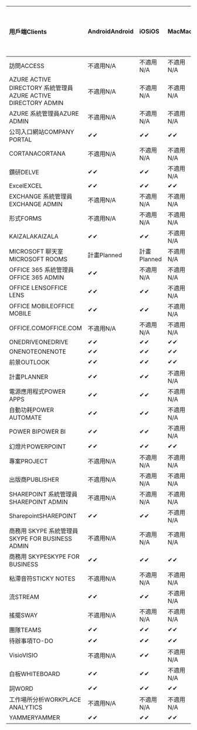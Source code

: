 <!-- This file is generated automatically. Changes made to this file will be overwritten.-->
|<span data-ttu-id="736fb-101">用戶端</span><span class="sxs-lookup"><span data-stu-id="736fb-101">Clients</span></span>|<span data-ttu-id="736fb-102">Android</span><span class="sxs-lookup"><span data-stu-id="736fb-102">Android</span></span>|<span data-ttu-id="736fb-103">iOS</span><span class="sxs-lookup"><span data-stu-id="736fb-103">iOS</span></span>|<span data-ttu-id="736fb-104">Mac</span><span class="sxs-lookup"><span data-stu-id="736fb-104">Mac</span></span>|<span data-ttu-id="736fb-105">Windows 10</span><span class="sxs-lookup"><span data-stu-id="736fb-105">Windows 10</span></span><br><span data-ttu-id="736fb-106">桌上型電腦</span><span class="sxs-lookup"><span data-stu-id="736fb-106">Desktop</span></span>|<span data-ttu-id="736fb-107">Windows 10</span><span class="sxs-lookup"><span data-stu-id="736fb-107">Windows 10</span></span><br><span data-ttu-id="736fb-108">新式應用程式</span><span class="sxs-lookup"><span data-stu-id="736fb-108">Modern Apps</span></span>|
|:-|:-|:-|:-|:-|:-|
|<span data-ttu-id="736fb-109">訪問</span><span class="sxs-lookup"><span data-stu-id="736fb-109">ACCESS</span></span>|<span data-ttu-id="736fb-110">不適用</span><span class="sxs-lookup"><span data-stu-id="736fb-110">N/A</span></span>|<span data-ttu-id="736fb-111">不適用</span><span class="sxs-lookup"><span data-stu-id="736fb-111">N/A</span></span>|<span data-ttu-id="736fb-112">不適用</span><span class="sxs-lookup"><span data-stu-id="736fb-112">N/A</span></span>|<span data-ttu-id="736fb-113">✔</span><span class="sxs-lookup"><span data-stu-id="736fb-113">✔</span></span>|<span data-ttu-id="736fb-114">不適用</span><span class="sxs-lookup"><span data-stu-id="736fb-114">N/A</span></span>|
|<span data-ttu-id="736fb-115">AZURE ACTIVE DIRECTORY 系統管理員</span><span class="sxs-lookup"><span data-stu-id="736fb-115">AZURE ACTIVE DIRECTORY ADMIN</span></span>|<span data-ttu-id="736fb-116">不適用</span><span class="sxs-lookup"><span data-stu-id="736fb-116">N/A</span></span>|<span data-ttu-id="736fb-117">不適用</span><span class="sxs-lookup"><span data-stu-id="736fb-117">N/A</span></span>|<span data-ttu-id="736fb-118">不適用</span><span class="sxs-lookup"><span data-stu-id="736fb-118">N/A</span></span>|<span data-ttu-id="736fb-119">✔</span><span class="sxs-lookup"><span data-stu-id="736fb-119">✔</span></span>|<span data-ttu-id="736fb-120">不適用</span><span class="sxs-lookup"><span data-stu-id="736fb-120">N/A</span></span>|
|<span data-ttu-id="736fb-121">AZURE 系統管理員</span><span class="sxs-lookup"><span data-stu-id="736fb-121">AZURE ADMIN</span></span>|<span data-ttu-id="736fb-122">不適用</span><span class="sxs-lookup"><span data-stu-id="736fb-122">N/A</span></span>|<span data-ttu-id="736fb-123">不適用</span><span class="sxs-lookup"><span data-stu-id="736fb-123">N/A</span></span>|<span data-ttu-id="736fb-124">不適用</span><span class="sxs-lookup"><span data-stu-id="736fb-124">N/A</span></span>|<span data-ttu-id="736fb-125">不適用</span><span class="sxs-lookup"><span data-stu-id="736fb-125">N/A</span></span>|<span data-ttu-id="736fb-126">不適用</span><span class="sxs-lookup"><span data-stu-id="736fb-126">N/A</span></span>|
|<span data-ttu-id="736fb-127">公司入口網站</span><span class="sxs-lookup"><span data-stu-id="736fb-127">COMPANY PORTAL</span></span>|<span data-ttu-id="736fb-128">✔</span><span class="sxs-lookup"><span data-stu-id="736fb-128">✔</span></span>|<span data-ttu-id="736fb-129">✔</span><span class="sxs-lookup"><span data-stu-id="736fb-129">✔</span></span>|<span data-ttu-id="736fb-130">✔</span><span class="sxs-lookup"><span data-stu-id="736fb-130">✔</span></span>|<span data-ttu-id="736fb-131">不適用</span><span class="sxs-lookup"><span data-stu-id="736fb-131">N/A</span></span>|<span data-ttu-id="736fb-132">✔</span><span class="sxs-lookup"><span data-stu-id="736fb-132">✔</span></span>|
|<span data-ttu-id="736fb-133">CORTANA</span><span class="sxs-lookup"><span data-stu-id="736fb-133">CORTANA</span></span>|<span data-ttu-id="736fb-134">不適用</span><span class="sxs-lookup"><span data-stu-id="736fb-134">N/A</span></span>|<span data-ttu-id="736fb-135">不適用</span><span class="sxs-lookup"><span data-stu-id="736fb-135">N/A</span></span>|<span data-ttu-id="736fb-136">不適用</span><span class="sxs-lookup"><span data-stu-id="736fb-136">N/A</span></span>|<span data-ttu-id="736fb-137">不適用</span><span class="sxs-lookup"><span data-stu-id="736fb-137">N/A</span></span>|<span data-ttu-id="736fb-138">✔</span><span class="sxs-lookup"><span data-stu-id="736fb-138">✔</span></span>|
|<span data-ttu-id="736fb-139">鑽研</span><span class="sxs-lookup"><span data-stu-id="736fb-139">DELVE</span></span>|<span data-ttu-id="736fb-140">✔</span><span class="sxs-lookup"><span data-stu-id="736fb-140">✔</span></span>|<span data-ttu-id="736fb-141">✔</span><span class="sxs-lookup"><span data-stu-id="736fb-141">✔</span></span>|<span data-ttu-id="736fb-142">不適用</span><span class="sxs-lookup"><span data-stu-id="736fb-142">N/A</span></span>|<span data-ttu-id="736fb-143">不適用</span><span class="sxs-lookup"><span data-stu-id="736fb-143">N/A</span></span>|<span data-ttu-id="736fb-144">不適用</span><span class="sxs-lookup"><span data-stu-id="736fb-144">N/A</span></span>|
|<span data-ttu-id="736fb-145">Excel</span><span class="sxs-lookup"><span data-stu-id="736fb-145">EXCEL</span></span>|<span data-ttu-id="736fb-146">✔</span><span class="sxs-lookup"><span data-stu-id="736fb-146">✔</span></span>|<span data-ttu-id="736fb-147">✔</span><span class="sxs-lookup"><span data-stu-id="736fb-147">✔</span></span>|<span data-ttu-id="736fb-148">✔</span><span class="sxs-lookup"><span data-stu-id="736fb-148">✔</span></span>|<span data-ttu-id="736fb-149">✔</span><span class="sxs-lookup"><span data-stu-id="736fb-149">✔</span></span>|<span data-ttu-id="736fb-150">✔</span><span class="sxs-lookup"><span data-stu-id="736fb-150">✔</span></span>|
|<span data-ttu-id="736fb-151">EXCHANGE 系統管理員</span><span class="sxs-lookup"><span data-stu-id="736fb-151">EXCHANGE ADMIN</span></span>|<span data-ttu-id="736fb-152">不適用</span><span class="sxs-lookup"><span data-stu-id="736fb-152">N/A</span></span>|<span data-ttu-id="736fb-153">不適用</span><span class="sxs-lookup"><span data-stu-id="736fb-153">N/A</span></span>|<span data-ttu-id="736fb-154">不適用</span><span class="sxs-lookup"><span data-stu-id="736fb-154">N/A</span></span>|<span data-ttu-id="736fb-155">✔</span><span class="sxs-lookup"><span data-stu-id="736fb-155">✔</span></span>|<span data-ttu-id="736fb-156">不適用</span><span class="sxs-lookup"><span data-stu-id="736fb-156">N/A</span></span>|
|<span data-ttu-id="736fb-157">形式</span><span class="sxs-lookup"><span data-stu-id="736fb-157">FORMS</span></span>|<span data-ttu-id="736fb-158">不適用</span><span class="sxs-lookup"><span data-stu-id="736fb-158">N/A</span></span>|<span data-ttu-id="736fb-159">不適用</span><span class="sxs-lookup"><span data-stu-id="736fb-159">N/A</span></span>|<span data-ttu-id="736fb-160">不適用</span><span class="sxs-lookup"><span data-stu-id="736fb-160">N/A</span></span>|<span data-ttu-id="736fb-161">不適用</span><span class="sxs-lookup"><span data-stu-id="736fb-161">N/A</span></span>|<span data-ttu-id="736fb-162">不適用</span><span class="sxs-lookup"><span data-stu-id="736fb-162">N/A</span></span>|
|<span data-ttu-id="736fb-163">KAIZALA</span><span class="sxs-lookup"><span data-stu-id="736fb-163">KAIZALA</span></span>|<span data-ttu-id="736fb-164">✔</span><span class="sxs-lookup"><span data-stu-id="736fb-164">✔</span></span>|<span data-ttu-id="736fb-165">✔</span><span class="sxs-lookup"><span data-stu-id="736fb-165">✔</span></span>|<span data-ttu-id="736fb-166">不適用</span><span class="sxs-lookup"><span data-stu-id="736fb-166">N/A</span></span>|<span data-ttu-id="736fb-167">不適用</span><span class="sxs-lookup"><span data-stu-id="736fb-167">N/A</span></span>|<span data-ttu-id="736fb-168">不適用</span><span class="sxs-lookup"><span data-stu-id="736fb-168">N/A</span></span>|
|<span data-ttu-id="736fb-169">MICROSOFT 聊天室</span><span class="sxs-lookup"><span data-stu-id="736fb-169">MICROSOFT ROOMS</span></span>|<span data-ttu-id="736fb-170">計畫</span><span class="sxs-lookup"><span data-stu-id="736fb-170">Planned</span></span>|<span data-ttu-id="736fb-171">計畫</span><span class="sxs-lookup"><span data-stu-id="736fb-171">Planned</span></span>|<span data-ttu-id="736fb-172">不適用</span><span class="sxs-lookup"><span data-stu-id="736fb-172">N/A</span></span>|<span data-ttu-id="736fb-173">不適用</span><span class="sxs-lookup"><span data-stu-id="736fb-173">N/A</span></span>|<span data-ttu-id="736fb-174">不適用</span><span class="sxs-lookup"><span data-stu-id="736fb-174">N/A</span></span>|
|<span data-ttu-id="736fb-175">OFFICE 365 系統管理員</span><span class="sxs-lookup"><span data-stu-id="736fb-175">OFFICE 365 ADMIN</span></span>|<span data-ttu-id="736fb-176">✔</span><span class="sxs-lookup"><span data-stu-id="736fb-176">✔</span></span>|<span data-ttu-id="736fb-177">不適用</span><span class="sxs-lookup"><span data-stu-id="736fb-177">N/A</span></span>|<span data-ttu-id="736fb-178">不適用</span><span class="sxs-lookup"><span data-stu-id="736fb-178">N/A</span></span>|<span data-ttu-id="736fb-179">不適用</span><span class="sxs-lookup"><span data-stu-id="736fb-179">N/A</span></span>|<span data-ttu-id="736fb-180">不適用</span><span class="sxs-lookup"><span data-stu-id="736fb-180">N/A</span></span>|
|<span data-ttu-id="736fb-181">OFFICE LENS</span><span class="sxs-lookup"><span data-stu-id="736fb-181">OFFICE LENS</span></span>|<span data-ttu-id="736fb-182">✔</span><span class="sxs-lookup"><span data-stu-id="736fb-182">✔</span></span>|<span data-ttu-id="736fb-183">✔</span><span class="sxs-lookup"><span data-stu-id="736fb-183">✔</span></span>|<span data-ttu-id="736fb-184">不適用</span><span class="sxs-lookup"><span data-stu-id="736fb-184">N/A</span></span>|<span data-ttu-id="736fb-185">不適用</span><span class="sxs-lookup"><span data-stu-id="736fb-185">N/A</span></span>|<span data-ttu-id="736fb-186">✔</span><span class="sxs-lookup"><span data-stu-id="736fb-186">✔</span></span>|
|<span data-ttu-id="736fb-187">OFFICE MOBILE</span><span class="sxs-lookup"><span data-stu-id="736fb-187">OFFICE MOBILE</span></span>|<span data-ttu-id="736fb-188">✔</span><span class="sxs-lookup"><span data-stu-id="736fb-188">✔</span></span>|<span data-ttu-id="736fb-189">✔</span><span class="sxs-lookup"><span data-stu-id="736fb-189">✔</span></span>|<span data-ttu-id="736fb-190">不適用</span><span class="sxs-lookup"><span data-stu-id="736fb-190">N/A</span></span>|<span data-ttu-id="736fb-191">不適用</span><span class="sxs-lookup"><span data-stu-id="736fb-191">N/A</span></span>|<span data-ttu-id="736fb-192">不適用</span><span class="sxs-lookup"><span data-stu-id="736fb-192">N/A</span></span>|
|<span data-ttu-id="736fb-193">OFFICE.COM</span><span class="sxs-lookup"><span data-stu-id="736fb-193">OFFICE.COM</span></span>|<span data-ttu-id="736fb-194">不適用</span><span class="sxs-lookup"><span data-stu-id="736fb-194">N/A</span></span>|<span data-ttu-id="736fb-195">不適用</span><span class="sxs-lookup"><span data-stu-id="736fb-195">N/A</span></span>|<span data-ttu-id="736fb-196">不適用</span><span class="sxs-lookup"><span data-stu-id="736fb-196">N/A</span></span>|<span data-ttu-id="736fb-197">不適用</span><span class="sxs-lookup"><span data-stu-id="736fb-197">N/A</span></span>|<span data-ttu-id="736fb-198">✔</span><span class="sxs-lookup"><span data-stu-id="736fb-198">✔</span></span>|
|<span data-ttu-id="736fb-199">ONEDRIVE</span><span class="sxs-lookup"><span data-stu-id="736fb-199">ONEDRIVE</span></span>|<span data-ttu-id="736fb-200">✔</span><span class="sxs-lookup"><span data-stu-id="736fb-200">✔</span></span>|<span data-ttu-id="736fb-201">✔</span><span class="sxs-lookup"><span data-stu-id="736fb-201">✔</span></span>|<span data-ttu-id="736fb-202">✔</span><span class="sxs-lookup"><span data-stu-id="736fb-202">✔</span></span>|<span data-ttu-id="736fb-203">✔</span><span class="sxs-lookup"><span data-stu-id="736fb-203">✔</span></span>|<span data-ttu-id="736fb-204">✔</span><span class="sxs-lookup"><span data-stu-id="736fb-204">✔</span></span>|
|<span data-ttu-id="736fb-205">ONENOTE</span><span class="sxs-lookup"><span data-stu-id="736fb-205">ONENOTE</span></span>|<span data-ttu-id="736fb-206">✔</span><span class="sxs-lookup"><span data-stu-id="736fb-206">✔</span></span>|<span data-ttu-id="736fb-207">✔</span><span class="sxs-lookup"><span data-stu-id="736fb-207">✔</span></span>|<span data-ttu-id="736fb-208">✔</span><span class="sxs-lookup"><span data-stu-id="736fb-208">✔</span></span>|<span data-ttu-id="736fb-209">✔</span><span class="sxs-lookup"><span data-stu-id="736fb-209">✔</span></span>|<span data-ttu-id="736fb-210">✔</span><span class="sxs-lookup"><span data-stu-id="736fb-210">✔</span></span>|
|<span data-ttu-id="736fb-211">前景</span><span class="sxs-lookup"><span data-stu-id="736fb-211">OUTLOOK</span></span>|<span data-ttu-id="736fb-212">✔</span><span class="sxs-lookup"><span data-stu-id="736fb-212">✔</span></span>|<span data-ttu-id="736fb-213">✔</span><span class="sxs-lookup"><span data-stu-id="736fb-213">✔</span></span>|<span data-ttu-id="736fb-214">✔</span><span class="sxs-lookup"><span data-stu-id="736fb-214">✔</span></span>|<span data-ttu-id="736fb-215">✔</span><span class="sxs-lookup"><span data-stu-id="736fb-215">✔</span></span>|<span data-ttu-id="736fb-216">✔</span><span class="sxs-lookup"><span data-stu-id="736fb-216">✔</span></span>|
|<span data-ttu-id="736fb-217">計畫</span><span class="sxs-lookup"><span data-stu-id="736fb-217">PLANNER</span></span>|<span data-ttu-id="736fb-218">✔</span><span class="sxs-lookup"><span data-stu-id="736fb-218">✔</span></span>|<span data-ttu-id="736fb-219">✔</span><span class="sxs-lookup"><span data-stu-id="736fb-219">✔</span></span>|<span data-ttu-id="736fb-220">不適用</span><span class="sxs-lookup"><span data-stu-id="736fb-220">N/A</span></span>|<span data-ttu-id="736fb-221">不適用</span><span class="sxs-lookup"><span data-stu-id="736fb-221">N/A</span></span>|<span data-ttu-id="736fb-222">不適用</span><span class="sxs-lookup"><span data-stu-id="736fb-222">N/A</span></span>|
|<span data-ttu-id="736fb-223">電源應用程式</span><span class="sxs-lookup"><span data-stu-id="736fb-223">POWER APPS</span></span>|<span data-ttu-id="736fb-224">✔</span><span class="sxs-lookup"><span data-stu-id="736fb-224">✔</span></span>|<span data-ttu-id="736fb-225">✔</span><span class="sxs-lookup"><span data-stu-id="736fb-225">✔</span></span>|<span data-ttu-id="736fb-226">不適用</span><span class="sxs-lookup"><span data-stu-id="736fb-226">N/A</span></span>|<span data-ttu-id="736fb-227">不適用</span><span class="sxs-lookup"><span data-stu-id="736fb-227">N/A</span></span>|<span data-ttu-id="736fb-228">✔</span><span class="sxs-lookup"><span data-stu-id="736fb-228">✔</span></span>|
|<span data-ttu-id="736fb-229">自動功耗</span><span class="sxs-lookup"><span data-stu-id="736fb-229">POWER AUTOMATE</span></span>|<span data-ttu-id="736fb-230">✔</span><span class="sxs-lookup"><span data-stu-id="736fb-230">✔</span></span>|<span data-ttu-id="736fb-231">✔</span><span class="sxs-lookup"><span data-stu-id="736fb-231">✔</span></span>|<span data-ttu-id="736fb-232">不適用</span><span class="sxs-lookup"><span data-stu-id="736fb-232">N/A</span></span>|<span data-ttu-id="736fb-233">不適用</span><span class="sxs-lookup"><span data-stu-id="736fb-233">N/A</span></span>|<span data-ttu-id="736fb-234">不適用</span><span class="sxs-lookup"><span data-stu-id="736fb-234">N/A</span></span>|
|<span data-ttu-id="736fb-235">POWER BI</span><span class="sxs-lookup"><span data-stu-id="736fb-235">POWER BI</span></span>|<span data-ttu-id="736fb-236">✔</span><span class="sxs-lookup"><span data-stu-id="736fb-236">✔</span></span>|<span data-ttu-id="736fb-237">✔</span><span class="sxs-lookup"><span data-stu-id="736fb-237">✔</span></span>|<span data-ttu-id="736fb-238">不適用</span><span class="sxs-lookup"><span data-stu-id="736fb-238">N/A</span></span>|<span data-ttu-id="736fb-239">✔</span><span class="sxs-lookup"><span data-stu-id="736fb-239">✔</span></span>|<span data-ttu-id="736fb-240">✔</span><span class="sxs-lookup"><span data-stu-id="736fb-240">✔</span></span>|
|<span data-ttu-id="736fb-241">幻燈片</span><span class="sxs-lookup"><span data-stu-id="736fb-241">POWERPOINT</span></span>|<span data-ttu-id="736fb-242">✔</span><span class="sxs-lookup"><span data-stu-id="736fb-242">✔</span></span>|<span data-ttu-id="736fb-243">✔</span><span class="sxs-lookup"><span data-stu-id="736fb-243">✔</span></span>|<span data-ttu-id="736fb-244">✔</span><span class="sxs-lookup"><span data-stu-id="736fb-244">✔</span></span>|<span data-ttu-id="736fb-245">✔</span><span class="sxs-lookup"><span data-stu-id="736fb-245">✔</span></span>|<span data-ttu-id="736fb-246">✔</span><span class="sxs-lookup"><span data-stu-id="736fb-246">✔</span></span>|
|<span data-ttu-id="736fb-247">專案</span><span class="sxs-lookup"><span data-stu-id="736fb-247">PROJECT</span></span>|<span data-ttu-id="736fb-248">不適用</span><span class="sxs-lookup"><span data-stu-id="736fb-248">N/A</span></span>|<span data-ttu-id="736fb-249">不適用</span><span class="sxs-lookup"><span data-stu-id="736fb-249">N/A</span></span>|<span data-ttu-id="736fb-250">不適用</span><span class="sxs-lookup"><span data-stu-id="736fb-250">N/A</span></span>|<span data-ttu-id="736fb-251">✔</span><span class="sxs-lookup"><span data-stu-id="736fb-251">✔</span></span>|<span data-ttu-id="736fb-252">不適用</span><span class="sxs-lookup"><span data-stu-id="736fb-252">N/A</span></span>|
|<span data-ttu-id="736fb-253">出版商</span><span class="sxs-lookup"><span data-stu-id="736fb-253">PUBLISHER</span></span>|<span data-ttu-id="736fb-254">不適用</span><span class="sxs-lookup"><span data-stu-id="736fb-254">N/A</span></span>|<span data-ttu-id="736fb-255">不適用</span><span class="sxs-lookup"><span data-stu-id="736fb-255">N/A</span></span>|<span data-ttu-id="736fb-256">不適用</span><span class="sxs-lookup"><span data-stu-id="736fb-256">N/A</span></span>|<span data-ttu-id="736fb-257">✔</span><span class="sxs-lookup"><span data-stu-id="736fb-257">✔</span></span>|<span data-ttu-id="736fb-258">不適用</span><span class="sxs-lookup"><span data-stu-id="736fb-258">N/A</span></span>|
|<span data-ttu-id="736fb-259">SHAREPOINT 系統管理員</span><span class="sxs-lookup"><span data-stu-id="736fb-259">SHAREPOINT ADMIN</span></span>|<span data-ttu-id="736fb-260">不適用</span><span class="sxs-lookup"><span data-stu-id="736fb-260">N/A</span></span>|<span data-ttu-id="736fb-261">不適用</span><span class="sxs-lookup"><span data-stu-id="736fb-261">N/A</span></span>|<span data-ttu-id="736fb-262">不適用</span><span class="sxs-lookup"><span data-stu-id="736fb-262">N/A</span></span>|<span data-ttu-id="736fb-263">✔</span><span class="sxs-lookup"><span data-stu-id="736fb-263">✔</span></span>|<span data-ttu-id="736fb-264">不適用</span><span class="sxs-lookup"><span data-stu-id="736fb-264">N/A</span></span>|
|<span data-ttu-id="736fb-265">Sharepoint</span><span class="sxs-lookup"><span data-stu-id="736fb-265">SHAREPOINT</span></span>|<span data-ttu-id="736fb-266">✔</span><span class="sxs-lookup"><span data-stu-id="736fb-266">✔</span></span>|<span data-ttu-id="736fb-267">✔</span><span class="sxs-lookup"><span data-stu-id="736fb-267">✔</span></span>|<span data-ttu-id="736fb-268">不適用</span><span class="sxs-lookup"><span data-stu-id="736fb-268">N/A</span></span>|<span data-ttu-id="736fb-269">不適用</span><span class="sxs-lookup"><span data-stu-id="736fb-269">N/A</span></span>|<span data-ttu-id="736fb-270">不適用</span><span class="sxs-lookup"><span data-stu-id="736fb-270">N/A</span></span>|
|<span data-ttu-id="736fb-271">商務用 SKYPE 系統管理員</span><span class="sxs-lookup"><span data-stu-id="736fb-271">SKYPE FOR BUSINESS ADMIN</span></span>|<span data-ttu-id="736fb-272">不適用</span><span class="sxs-lookup"><span data-stu-id="736fb-272">N/A</span></span>|<span data-ttu-id="736fb-273">不適用</span><span class="sxs-lookup"><span data-stu-id="736fb-273">N/A</span></span>|<span data-ttu-id="736fb-274">不適用</span><span class="sxs-lookup"><span data-stu-id="736fb-274">N/A</span></span>|<span data-ttu-id="736fb-275">✔</span><span class="sxs-lookup"><span data-stu-id="736fb-275">✔</span></span>|<span data-ttu-id="736fb-276">不適用</span><span class="sxs-lookup"><span data-stu-id="736fb-276">N/A</span></span>|
|<span data-ttu-id="736fb-277">商務用 SKYPE</span><span class="sxs-lookup"><span data-stu-id="736fb-277">SKYPE FOR BUSINESS</span></span>|<span data-ttu-id="736fb-278">✔</span><span class="sxs-lookup"><span data-stu-id="736fb-278">✔</span></span>|<span data-ttu-id="736fb-279">✔</span><span class="sxs-lookup"><span data-stu-id="736fb-279">✔</span></span>|<span data-ttu-id="736fb-280">✔</span><span class="sxs-lookup"><span data-stu-id="736fb-280">✔</span></span>|<span data-ttu-id="736fb-281">✔</span><span class="sxs-lookup"><span data-stu-id="736fb-281">✔</span></span>|<span data-ttu-id="736fb-282">不適用</span><span class="sxs-lookup"><span data-stu-id="736fb-282">N/A</span></span>|
|<span data-ttu-id="736fb-283">粘滯音符</span><span class="sxs-lookup"><span data-stu-id="736fb-283">STICKY NOTES</span></span>|<span data-ttu-id="736fb-284">不適用</span><span class="sxs-lookup"><span data-stu-id="736fb-284">N/A</span></span>|<span data-ttu-id="736fb-285">不適用</span><span class="sxs-lookup"><span data-stu-id="736fb-285">N/A</span></span>|<span data-ttu-id="736fb-286">不適用</span><span class="sxs-lookup"><span data-stu-id="736fb-286">N/A</span></span>|<span data-ttu-id="736fb-287">不適用</span><span class="sxs-lookup"><span data-stu-id="736fb-287">N/A</span></span>|<span data-ttu-id="736fb-288">✔</span><span class="sxs-lookup"><span data-stu-id="736fb-288">✔</span></span>|
|<span data-ttu-id="736fb-289">流</span><span class="sxs-lookup"><span data-stu-id="736fb-289">STREAM</span></span>|<span data-ttu-id="736fb-290">✔</span><span class="sxs-lookup"><span data-stu-id="736fb-290">✔</span></span>|<span data-ttu-id="736fb-291">✔</span><span class="sxs-lookup"><span data-stu-id="736fb-291">✔</span></span>|<span data-ttu-id="736fb-292">不適用</span><span class="sxs-lookup"><span data-stu-id="736fb-292">N/A</span></span>|<span data-ttu-id="736fb-293">不適用</span><span class="sxs-lookup"><span data-stu-id="736fb-293">N/A</span></span>|<span data-ttu-id="736fb-294">不適用</span><span class="sxs-lookup"><span data-stu-id="736fb-294">N/A</span></span>|
|<span data-ttu-id="736fb-295">搖擺</span><span class="sxs-lookup"><span data-stu-id="736fb-295">SWAY</span></span>|<span data-ttu-id="736fb-296">不適用</span><span class="sxs-lookup"><span data-stu-id="736fb-296">N/A</span></span>|<span data-ttu-id="736fb-297">不適用</span><span class="sxs-lookup"><span data-stu-id="736fb-297">N/A</span></span>|<span data-ttu-id="736fb-298">不適用</span><span class="sxs-lookup"><span data-stu-id="736fb-298">N/A</span></span>|<span data-ttu-id="736fb-299">不適用</span><span class="sxs-lookup"><span data-stu-id="736fb-299">N/A</span></span>|<span data-ttu-id="736fb-300">✔</span><span class="sxs-lookup"><span data-stu-id="736fb-300">✔</span></span>|
|<span data-ttu-id="736fb-301">團隊</span><span class="sxs-lookup"><span data-stu-id="736fb-301">TEAMS</span></span>|<span data-ttu-id="736fb-302">✔</span><span class="sxs-lookup"><span data-stu-id="736fb-302">✔</span></span>|<span data-ttu-id="736fb-303">✔</span><span class="sxs-lookup"><span data-stu-id="736fb-303">✔</span></span>|<span data-ttu-id="736fb-304">✔</span><span class="sxs-lookup"><span data-stu-id="736fb-304">✔</span></span>|<span data-ttu-id="736fb-305">✔</span><span class="sxs-lookup"><span data-stu-id="736fb-305">✔</span></span>|<span data-ttu-id="736fb-306">不適用</span><span class="sxs-lookup"><span data-stu-id="736fb-306">N/A</span></span>|
|<span data-ttu-id="736fb-307">待辦事項</span><span class="sxs-lookup"><span data-stu-id="736fb-307">TO-DO</span></span>|<span data-ttu-id="736fb-308">✔</span><span class="sxs-lookup"><span data-stu-id="736fb-308">✔</span></span>|<span data-ttu-id="736fb-309">✔</span><span class="sxs-lookup"><span data-stu-id="736fb-309">✔</span></span>|<span data-ttu-id="736fb-310">✔</span><span class="sxs-lookup"><span data-stu-id="736fb-310">✔</span></span>|<span data-ttu-id="736fb-311">不適用</span><span class="sxs-lookup"><span data-stu-id="736fb-311">N/A</span></span>|<span data-ttu-id="736fb-312">✔</span><span class="sxs-lookup"><span data-stu-id="736fb-312">✔</span></span>|
|<span data-ttu-id="736fb-313">Visio</span><span class="sxs-lookup"><span data-stu-id="736fb-313">VISIO</span></span>|<span data-ttu-id="736fb-314">不適用</span><span class="sxs-lookup"><span data-stu-id="736fb-314">N/A</span></span>|<span data-ttu-id="736fb-315">✔</span><span class="sxs-lookup"><span data-stu-id="736fb-315">✔</span></span>|<span data-ttu-id="736fb-316">不適用</span><span class="sxs-lookup"><span data-stu-id="736fb-316">N/A</span></span>|<span data-ttu-id="736fb-317">✔</span><span class="sxs-lookup"><span data-stu-id="736fb-317">✔</span></span>|<span data-ttu-id="736fb-318">不適用</span><span class="sxs-lookup"><span data-stu-id="736fb-318">N/A</span></span>|
|<span data-ttu-id="736fb-319">白板</span><span class="sxs-lookup"><span data-stu-id="736fb-319">WHITEBOARD</span></span>|<span data-ttu-id="736fb-320">✔</span><span class="sxs-lookup"><span data-stu-id="736fb-320">✔</span></span>|<span data-ttu-id="736fb-321">✔</span><span class="sxs-lookup"><span data-stu-id="736fb-321">✔</span></span>|<span data-ttu-id="736fb-322">不適用</span><span class="sxs-lookup"><span data-stu-id="736fb-322">N/A</span></span>|<span data-ttu-id="736fb-323">不適用</span><span class="sxs-lookup"><span data-stu-id="736fb-323">N/A</span></span>|<span data-ttu-id="736fb-324">✔</span><span class="sxs-lookup"><span data-stu-id="736fb-324">✔</span></span>|
|<span data-ttu-id="736fb-325">詞</span><span class="sxs-lookup"><span data-stu-id="736fb-325">WORD</span></span>|<span data-ttu-id="736fb-326">✔</span><span class="sxs-lookup"><span data-stu-id="736fb-326">✔</span></span>|<span data-ttu-id="736fb-327">✔</span><span class="sxs-lookup"><span data-stu-id="736fb-327">✔</span></span>|<span data-ttu-id="736fb-328">✔</span><span class="sxs-lookup"><span data-stu-id="736fb-328">✔</span></span>|<span data-ttu-id="736fb-329">✔</span><span class="sxs-lookup"><span data-stu-id="736fb-329">✔</span></span>|<span data-ttu-id="736fb-330">✔</span><span class="sxs-lookup"><span data-stu-id="736fb-330">✔</span></span>|
|<span data-ttu-id="736fb-331">工作場所分析</span><span class="sxs-lookup"><span data-stu-id="736fb-331">WORKPLACE ANALYTICS</span></span>|<span data-ttu-id="736fb-332">不適用</span><span class="sxs-lookup"><span data-stu-id="736fb-332">N/A</span></span>|<span data-ttu-id="736fb-333">不適用</span><span class="sxs-lookup"><span data-stu-id="736fb-333">N/A</span></span>|<span data-ttu-id="736fb-334">不適用</span><span class="sxs-lookup"><span data-stu-id="736fb-334">N/A</span></span>|<span data-ttu-id="736fb-335">不適用</span><span class="sxs-lookup"><span data-stu-id="736fb-335">N/A</span></span>|<span data-ttu-id="736fb-336">不適用</span><span class="sxs-lookup"><span data-stu-id="736fb-336">N/A</span></span>|
|<span data-ttu-id="736fb-337">YAMMER</span><span class="sxs-lookup"><span data-stu-id="736fb-337">YAMMER</span></span>|<span data-ttu-id="736fb-338">✔</span><span class="sxs-lookup"><span data-stu-id="736fb-338">✔</span></span>|<span data-ttu-id="736fb-339">✔</span><span class="sxs-lookup"><span data-stu-id="736fb-339">✔</span></span>|<span data-ttu-id="736fb-340">✔</span><span class="sxs-lookup"><span data-stu-id="736fb-340">✔</span></span>|<span data-ttu-id="736fb-341">✔</span><span class="sxs-lookup"><span data-stu-id="736fb-341">✔</span></span>|<span data-ttu-id="736fb-342">不適用</span><span class="sxs-lookup"><span data-stu-id="736fb-342">N/A</span></span>|
